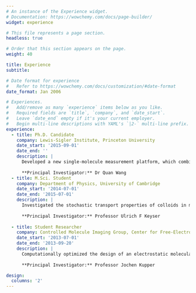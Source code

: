 ```yaml
---
# An instance of the Experience widget.
# Documentation: https://wowchemy.com/docs/page-builder/
widget: experience

# This file represents a page section.
headless: true

# Order that this section appears on the page.
weight: 40

title: Experience
subtitle:

# Date format for experience
#   Refer to https://wowchemy.com/docs/customization/#date-format
date_format: Jan 2006

# Experiences.
#   Add/remove as many `experience` items below as you like.
#   Required fields are `title`, `company`, and `date_start`.
#   Leave `date_end` empty if it's your current employer.
#   Begin multi-line descriptions with YAML's `|2-` multi-line prefix.
experience:
  - title: Ph.D. Candidate
    company: Lewis-Sigler Institute, Princeton University
    date_start: '2015-09-01'
    date_end: ''
    description: |
      Developed a new single-molecule measurement platform, which combines Forster resonance energy transfer measurements with algorithms to infer the single-molecule diffusion coefficient and electrokinetic mobility, enabling extraction of dynamic structural information from individual biomolecular complexes in solution. Applied this platform to study protein-nucleic acid interactions in the context of DNA processing and ribonucleoprotein assembly.
      
      **Principal Investigator:** Dr Quan Wang 
  - title: M.Sci. Student
    company: Department of Physics, University of Cambridge        
    date_start: '2014-07-01'
    date_end: '2015-07-01'
    description: |
      Investigated the stochastic transport properties of colloids in microfluidic channels using holographic optical tweezers and Kramers Theory.  
      
      **Principal Investigator:** Professor Ulrich F Keyser
    
  - title: Student Researcher
    company: Controlled Molecule Imaging Group, Center for Free-Electron Laser Science, Hamburg
    date_start: '2013-07-01'
    date_end: '2013-09-20'
    description: |
      Computationally optimized the design of an electrostatic molecular beam deflector
      
      **Principal Investigator:** Professor Jochen Kupper

design:
  columns: '2'
---
```

